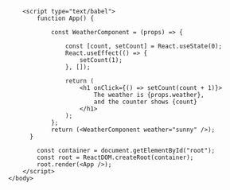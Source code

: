 <!DOCTYPE html>
<html>
    <head>
        <meta charset="UTF-8" />
        <title>Weather Component</title>
        <script src="https://unpkg.com/react@18/umd/react.development.js"></script>
        <script src="https://unpkg.com/react-dom@18/umd/react-dom.development.js"></script>
        <script src="https://unpkg.com/@babel/standalone/babel.min.js"></script>
    </head>
    <body>
        <div id="root"></div>
      
        <script type="text/babel">
            function App() {

                const WeatherComponent = (props) => {
                  
                    const [count, setCount] = React.useState(0);
                    React.useEffect(() => {
                        setCount(1);
                    }, []);

                    return (
                        <h1 onClick={() => setCount(count + 1)}>
                            The weather is {props.weather}, 
                            and the counter shows {count}
                        </h1>
                    );
                };
                return (<WeatherComponent weather="sunny" />);
          }

            const container = document.getElementById("root");
            const root = ReactDOM.createRoot(container);
            root.render(<App />);
        </script>
    </body>
</html>

